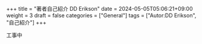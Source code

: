 +++
title = "著者自己紹介 DD Erikson"
date = 2024-05-05T05:06:21+09:00
weight = 3
draft = false
categories = ["General"]
tags = ["Autor:DD Erikson", "自己紹介"]
+++

工事中
